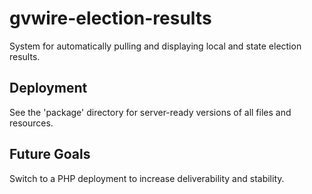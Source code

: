 # gvwire-election-results
System for automatically pulling and displaying local and state election results.

## Deployment
See the 'package' directory for server-ready versions of all files and resources.

## Future Goals
Switch to a PHP deployment to increase deliverability and stability.
